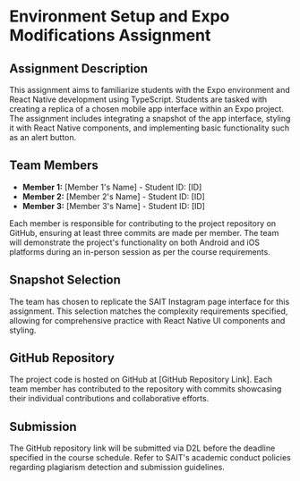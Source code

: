 # Environment Setup and Expo Modifications Assignment

## Assignment Description
This assignment aims to familiarize students with the Expo environment and React Native development using TypeScript. Students are tasked with creating a replica of a chosen mobile app interface within an Expo project. The assignment includes integrating a snapshot of the app interface, styling it with React Native components, and implementing basic functionality such as an alert button.

## Team Members
- **Member 1:** [Member 1's Name] - Student ID: [ID]
- **Member 2:** [Member 2's Name] - Student ID: [ID]
- **Member 3:** [Member 3's Name] - Student ID: [ID]

Each member is responsible for contributing to the project repository on GitHub, ensuring at least three commits are made per member. The team will demonstrate the project's functionality on both Android and iOS platforms during an in-person session as per the course requirements.

## Snapshot Selection
The team has chosen to replicate the SAIT Instagram page interface for this assignment. This selection matches the complexity requirements specified, allowing for comprehensive practice with React Native UI components and styling.

## GitHub Repository
The project code is hosted on GitHub at [GitHub Repository Link]. Each team member has contributed to the repository with commits showcasing their individual contributions and collaborative efforts.

## Submission
The GitHub repository link will be submitted via D2L before the deadline specified in the course schedule. Refer to SAIT's academic conduct policies regarding plagiarism detection and submission guidelines.

